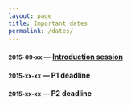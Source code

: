 ```yaml
---
layout: page
title: Important dates
permalink: /dates/
---
```




<h4><small>2015-09-xx</small> &mdash; <a href="/introsession/">Introduction session</a></h4>

<h4><small>2015-xx-xx</small> &mdash; P1 deadline</h4>

<h4><small>2015-xx-xx</small> &mdash; P2 deadline</h4>

